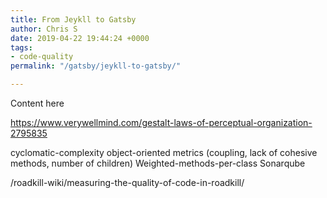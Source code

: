 ```yaml
---
title: From Jeykll to Gatsby
author: Chris S
date: 2019-04-22 19:44:24 +0000
tags:
- code-quality
permalink: "/gatsby/jeykll-to-gatsby/"

---
```

Content here

https://www.verywellmind.com/gestalt-laws-of-perceptual-organization-2795835

cyclomatic-complexity
object-oriented metrics (coupling, lack of cohesive methods, number of children)
Weighted-methods-per-class
Sonarqube

/roadkill-wiki/measuring-the-quality-of-code-in-roadkill/
